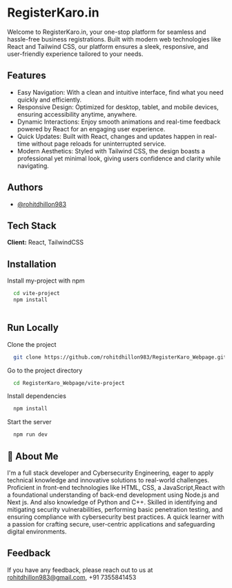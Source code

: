 
# RegisterKaro.in

Welcome to RegisterKaro.in, your one-stop platform for seamless and hassle-free business registrations. Built with modern web technologies like React and Tailwind CSS, our platform ensures a sleek, responsive, and user-friendly experience tailored to your needs.


## Features

- Easy Navigation: With a clean and intuitive interface, find what you need quickly and efficiently.
- Responsive Design: Optimized for desktop, tablet, and mobile devices, ensuring accessibility anytime, anywhere.
- Dynamic Interactions: Enjoy smooth animations and real-time feedback powered by React for an engaging user experience.
- Quick Updates: Built with React, changes and updates happen in real-time without page reloads for uninterrupted service.
- Modern Aesthetics: Styled with Tailwind CSS, the design boasts a professional yet minimal look, giving users confidence and clarity while navigating.


## Authors

- [@rohitdhillon983](https://www.github.com/rohitdhillon983)


## Tech Stack

**Client:** React, TailwindCSS



## Installation

Install my-project with npm

```bash
  cd vite-project
  npm install
  
```
    
## Run Locally

Clone the project

```bash
  git clone https://github.com/rohitdhillon983/RegisterKaro_Webpage.git
```

Go to the project directory

```bash
  cd RegisterKaro_Webpage/vite-project
```

Install dependencies

```bash
  npm install
```

Start the server

```bash
  npm run dev
```


## 🚀 About Me
I'm a full stack developer and Cybersecurity Engineering, eager to apply
technical knowledge and innovative solutions to real-world challenges.
Proficient in front-end technologies like HTML, CSS, a
JavaScript,React with a foundational understanding of back-end
development using Node.js and Next js. And also knowledge of Python and
C++. Skilled in identifying and mitigating security vulnerabilities,
performing basic penetration testing, and ensuring compliance with
cybersecurity best practices. A quick learner with a passion for crafting
secure, user-centric applications and safeguarding digital environments.


## Feedback

If you have any feedback, please reach out to us at rohitdhillon983@gmail.com, +91 7355841453

